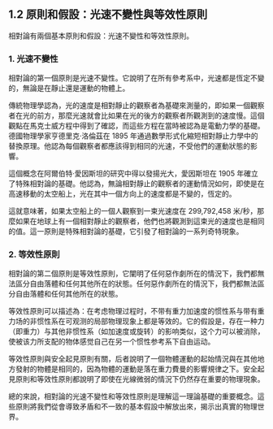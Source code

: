 ## 1.2 原則和假設：光速不變性與等效性原則

相對論有兩個基本原則和假設：光速不變性和等效性原則。

### 1. 光速不變性

相對論的第一個原則是光速不變性。它說明了在所有參考系中，光速都是恆定不變的，無論是在靜止還是運動的物體上。

傳統物理學認為，光的速度是相對靜止的觀察者為基礎來測量的，即如果一個觀察者在光的前方，那麼光速就會比如果在光的後方的觀察者所觀測到的速度慢。這個觀點在馬克士威方程中得到了確認，而這些方程在當時被認為是電動力學的基礎。德國物理學家亨德里克·洛倫茲在 1895 年通過數學形式化縮短相對靜止力學中的替換原理。他認為每個觀察者都應該得到相同的光速，不受他們的運動狀態的影響。

這個概念在阿爾伯特·愛因斯坦的研究中得以發揚光大，愛因斯坦在 1905 年確立了特殊相對論的基礎。他認為，無論相對靜止的觀察者的運動情況如何，即使是在高速移動的太空船上，光在其中一個方向上的速度都是不變的，恆定的。

這就意味著，如果太空船上的一個人觀察到一束光速度在 299,792,458 米/秒，那麼如果在地球上有一個相對靜止的觀察者，他們也將觀測到這束光的速度也是相同的值。這一原則是特殊相對論的基礎，它引發了相對論的一系列奇特現象。

### 2. 等效性原則

相對論的第二個原則是等效性原則，它闡明了任何惡作劇所在的情況下，我們都無法區分自由落體和任何其他所在的狀態。任何惡作劇所在的情況下，我們都無法區分自由落體和任何其他所在的狀態。

等效性原則可以描述為：在考虑物理过程时，不带有重力加速度的惯性系与带有重力场的非惯性系在可观测的局部物理现象上都是等效的。它的假設是，存在一种力（即重力）与其他非惯性系（如加速度或旋转）的影响类似，这个力可以被消除，使被该力所支配的物体感觉自己在另一个惯性参考系下自由运动。

等效性原則與安全起見原則有關，后者說明了一個物體運動的起始情況與在其他地方發射的物體是相同的，因為物體的運動是落在重力費曼的影響規律之下。安全起見原則和等效性原則都說明了即使在光線微弱的情況下仍然存在重要的物理現象。

總的來說，相對論的光速不變性和等效性原則是理解這一理論基礎的重要概念。這些原則將我們從會導致矛盾和不一致的基本假設中解放出來，揭示出真實的物理世界。